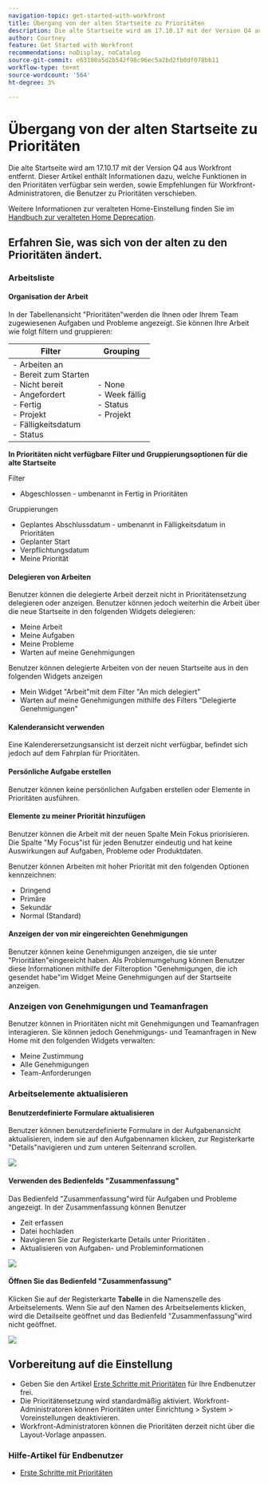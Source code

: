 ```yaml
---
navigation-topic: get-started-with-workfront
title: Übergang von der alten Startseite zu Prioritäten
description: Die alte Startseite wird am 17.10.17 mit der Version Q4 aus Workfront entfernt. Dieser Artikel enthält Informationen dazu, welche Funktionen in den Prioritäten verfügbar sein werden, sowie Empfehlungen für Workfront-Administratoren, die Benutzer zu Prioritäten verschieben.
author: Courtney
feature: Get Started with Workfront
recommendations: noDisplay, noCatalog
source-git-commit: e63180a5d2b542f98c96ec5a2bd2fb0df078bb11
workflow-type: tm+mt
source-wordcount: '564'
ht-degree: 3%

---
```



# Übergang von der alten Startseite zu Prioritäten

Die alte Startseite wird am 17.10.17 mit der Version Q4 aus Workfront entfernt. Dieser Artikel enthält Informationen dazu, welche Funktionen in den Prioritäten verfügbar sein werden, sowie Empfehlungen für Workfront-Administratoren, die Benutzer zu Prioritäten verschieben.

Weitere Informationen zur veralteten Home-Einstellung finden Sie im [Handbuch zur veralteten Home Deprecation](/help/quicksilver/product-announcements/announcements/legacy-home-deprecation.md).

## Erfahren Sie, was sich von der alten zu den Prioritäten ändert.

### Arbeitsliste

#### Organisation der Arbeit

In der Tabellenansicht &quot;Prioritäten&quot;werden die Ihnen oder Ihrem Team zugewiesenen Aufgaben und Probleme angezeigt. Sie können Ihre Arbeit wie folgt filtern und gruppieren:

| **Filter** | **Grouping** |
|------------|-----------|
| - Arbeiten an <br> - Bereit zum Starten <br> - Nicht bereit <br> - Angefordert <br> - Fertig <br> - Projekt <br> - Fälligkeitsdatum <br> - Status | - None <br> - Week fällig <br> - Status <br> - Projekt |


**In Prioritäten nicht verfügbare Filter und Gruppierungsoptionen für die alte Startseite**

Filter

* Abgeschlossen - umbenannt in Fertig in Prioritäten

Gruppierungen

* Geplantes Abschlussdatum - umbenannt in Fälligkeitsdatum in Prioritäten
* Geplanter Start
* Verpflichtungsdatum
* Meine Priorität

#### Delegieren von Arbeiten

Benutzer können die delegierte Arbeit derzeit nicht in Prioritätensetzung delegieren oder anzeigen. Benutzer können jedoch weiterhin die Arbeit über die neue Startseite in den folgenden Widgets delegieren:

* Meine Arbeit
* Meine Aufgaben
* Meine Probleme
* Warten auf meine Genehmigungen

Benutzer können delegierte Arbeiten von der neuen Startseite aus in den folgenden Widgets anzeigen

* Mein Widget &quot;Arbeit&quot;mit dem Filter &quot;An mich delegiert&quot;
* Warten auf meine Genehmigungen mithilfe des Filters &quot;Delegierte Genehmigungen&quot;

#### Kalenderansicht verwenden

Eine Kalenderersetzungsansicht ist derzeit nicht verfügbar, befindet sich jedoch auf dem Fahrplan für Prioritäten.

#### Persönliche Aufgabe erstellen

Benutzer können keine persönlichen Aufgaben erstellen oder Elemente in Prioritäten ausführen.

#### Elemente zu meiner Priorität hinzufügen

Benutzer können die Arbeit mit der neuen Spalte Mein Fokus priorisieren. Die Spalte &quot;My Focus&quot;ist für jeden Benutzer eindeutig und hat keine Auswirkungen auf Aufgaben, Probleme oder Produktdaten.

Benutzer können Arbeiten mit hoher Priorität mit den folgenden Optionen kennzeichnen:

* Dringend
* Primäre
* Sekundär
* Normal (Standard)

#### Anzeigen der von mir eingereichten Genehmigungen

Benutzer können keine Genehmigungen anzeigen, die sie unter &quot;Prioritäten&quot;eingereicht haben. Als Problemumgehung können Benutzer diese Informationen mithilfe der Filteroption &quot;Genehmigungen, die ich gesendet habe&quot;im Widget Meine Genehmigungen auf der Startseite anzeigen.

### Anzeigen von Genehmigungen und Teamanfragen

Benutzer können in Prioritäten nicht mit Genehmigungen und Teamanfragen interagieren. Sie können jedoch Genehmigungs- und Teamanfragen in New Home mit den folgenden Widgets verwalten:

* Meine Zustimmung
* Alle Genehmigungen
* Team-Anforderungen

### Arbeitselemente aktualisieren

#### Benutzerdefinierte Formulare aktualisieren

Benutzer können benutzerdefinierte Formulare in der Aufgabenansicht aktualisieren, indem sie auf den Aufgabennamen klicken, zur Registerkarte &quot;Details&quot;navigieren und zum unteren Seitenrand scrollen.

![](assets/custom-form-priorities.png)

#### Verwenden des Bedienfelds &quot;Zusammenfassung&quot;

Das Bedienfeld &quot;Zusammenfassung&quot;wird für Aufgaben und Probleme angezeigt. In der Zusammenfassung können Benutzer

* Zeit erfassen
* Datei hochladen
* Navigieren Sie zur Registerkarte Details unter Prioritäten .
* Aktualisieren von Aufgaben- und Probleminformationen

![](assets/assignments-summary.png)

<!--Can admins customize this? It looks different from the task/issue summary in other areas. -->

#### Öffnen Sie das Bedienfeld &quot;Zusammenfassung&quot;

Klicken Sie auf der Registerkarte **Tabelle** in die Namenszelle des Arbeitselements. Wenn Sie auf den Namen des Arbeitselements klicken, wird die Detailseite geöffnet und das Bedienfeld &quot;Zusammenfassung&quot;wird nicht geöffnet.

![](assets/open-summary-priorities.png)


## Vorbereitung auf die Einstellung

* Geben Sie den Artikel [Erste Schritte mit Prioritäten](/help/quicksilver/workfront-basics/priorities/get-started-with-priorities.md) für Ihre Endbenutzer frei.
* Die Prioritätensetzung wird standardmäßig aktiviert. Workfront-Administratoren können Prioritäten unter Einrichtung > System > Voreinstellungen deaktivieren.
* Workfront-Administratoren können die Prioritäten derzeit nicht über die Layout-Vorlage anpassen.

### Hilfe-Artikel für Endbenutzer

* [Erste Schritte mit Prioritäten](/help/quicksilver/workfront-basics/priorities/get-started-with-priorities.md)